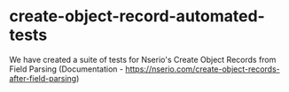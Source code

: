 # create-object-record-automated-tests
We have created a suite of tests for Nserio's Create Object Records from Field Parsing (Documentation - https://nserio.com/create-object-records-after-field-parsing)
